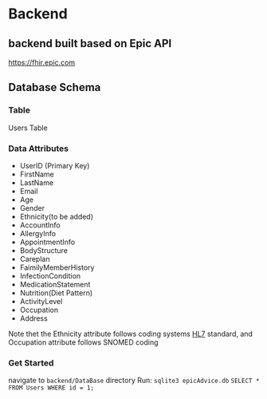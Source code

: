 # Backend

## backend built based on Epic API
https://fhir.epic.com

## Database Schema

### Table
Users Table

### Data Attributes
 - UserID (Primary Key)
 - FirstName
 - LastName
 - Email
 - Age
 - Gender
 - Ethnicity(to be added)
 - AccountInfo
 - AllergyInfo
 - AppointmentInfo
 - BodyStructure     
 - Careplan
 - FaimilyMemberHistory
 - InfectionCondition
 - MedicationStatement
 - Nutrition(Diet Pattern)
 - ActivityLevel 
 - Occupation                  
 - Address                           
                                                          
                       
       

 Note thet the Ethnicity attribute follows coding systems [HL7](https://terminology.hl7.org/CodeSystem-v3-Ethnicity.html) standard, and Occupation attribute follows SNOMED coding

 ### Get Started 
 navigate to `backend/DataBase` directory
 Run: 
 `sqlite3 epicAdvice.db`
 `SELECT * FROM Users WHERE id = 1;`
